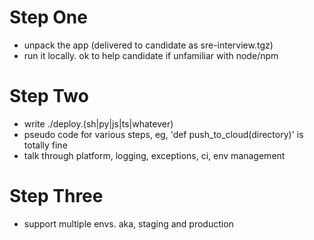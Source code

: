 # Step One

* unpack the app (delivered to candidate as sre-interview.tgz)
* run it locally.  ok to help candidate if unfamiliar with node/npm

# Step Two

* write ./deploy.(sh|py|js|ts|whatever)
* pseudo code for various steps, eg, 'def push_to_cloud(directory)' is totally fine
* talk through platform, logging, exceptions, ci, env management

# Step Three

* support multiple envs.  aka, staging and production

